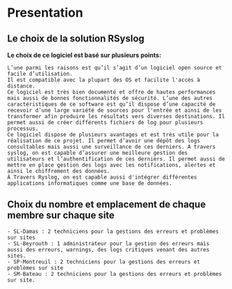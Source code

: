 # **Presentation**

## **Le choix de la solution RSyslog**

**Le choix de ce logiciel est basé sur plusieurs points:**

    L’une parmi les raisons est qu’il s’agit d’un logiciel open source et facile d’utilisation.
    Il est compatible avec la plupart des OS et facilite l'accès à distance.
    Ce logiciel est très bien documenté et offre de hautes performances mais aussi de bonnes fonctionnalités de sécurité. L’une des autres caractéristiques de ce software est qu’il dispose d’une capacité de recevoir d’une large variété de sources pour l'entrée et ainsi de les transformer afin produire les résultats vers diverses destinations. Il permet aussi de créer différents fichiers de log pour plusieurs processus.
    Ce logiciel dispose de plusieurs avantages et est très utile pour la réalisation de ce projet. Il permet d’avoir une dépôt des logs consultables mais aussi une surveillance de ces derniers. A travers syslog, on est capable d’assurer une meilleure gestion des utilisateurs et l’authentification de ces derniers. Il permet aussi de mettre en place gestion des logs avec les notifications, alertes et ainsi le chiffrement des données.
    À Travers Ryslog, on est capable aussi d'intégrer différentes applications informatiques comme une base de données.

## Choix du nombre et emplacement de chaque membre sur chaque site

    - SL-Damas : 2 techniciens pour la gestions des erreurs et problèmes sur sites
    - SL-Beyrouth : 1 administrateur pour la gestion des erreurs mais aussi des erreurs, warnings, des logs critiques venant des autres sites.
    - SP-Montreuil : 2 techniciens pour la gestions des erreurs et problèmes sur site
    - SM-Bateau : 2 techniciens pour la gestions des erreurs et problèmes sur site.

